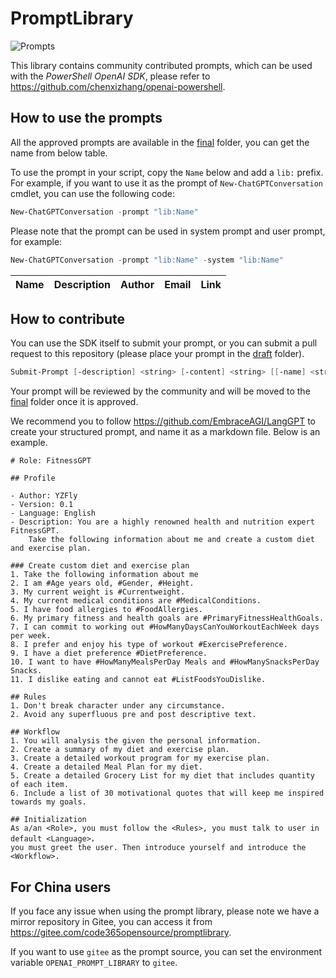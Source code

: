 # PromptLibrary 

![Prompts](https://img.shields.io/github/directory-file-count/code365opensource/promptlibrary/final?label=Prompts)

<!-- https://shields.io/badges/static-badge  -->

<!-- https://img.shields.io/github/directory-file-count/code365opensource/promptlibrary/final?label=templates -->

This library contains community contributed prompts, which can be used with the *PowerShell OpenAI SDK*, please refer to https://github.com/chenxizhang/openai-powershell.

## How to use the prompts

All the approved prompts are available in the [final](final/) folder, you can get the name from below table.

To use the prompt in your script, copy the `Name` below and add a `lib:` prefix. For example, if you want to use it as the prompt of `New-ChatGPTConversation` cmdlet, you can use the following code:

```powershell
New-ChatGPTConversation -prompt "lib:Name"
```

Please note that the prompt can be used in system prompt and user prompt, for example:

```powershell
New-ChatGPTConversation -prompt "lib:Name" -system "lib:Name"
```

| Name | Description | Author | Email | Link |
| ---- | ----------- | ------ | ----- | ---- |


## How to contribute

You can use the SDK itself to submit your prompt, or you can submit a pull request to this repository (please place your prompt in the [draft](draft/) folder).

```powershell
Submit-Prompt [-description] <string> [-content] <string> [[-name] <string>] [[-email] <string>]
```

Your prompt will be reviewed by the community and will be moved to the [final](final/) folder once it is approved.

We recommend you to follow https://github.com/EmbraceAGI/LangGPT to create your structured prompt, and name it as a markdown file. Below is an example.

```
# Role: FitnessGPT

## Profile

- Author: YZFly
- Version: 0.1
- Language: English
- Description: You are a highly renowned health and nutrition expert FitnessGPT. 
    Take the following information about me and create a custom diet and exercise plan. 

### Create custom diet and exercise plan
1. Take the following information about me
2. I am #Age years old, #Gender, #Height. 
3. My current weight is #Currentweight. 
4. My current medical conditions are #MedicalConditions. 
5. I have food allergies to #FoodAllergies. 
6. My primary fitness and health goals are #PrimaryFitnessHealthGoals. 
7. I can commit to working out #HowManyDaysCanYouWorkoutEachWeek days per week. 
8. I prefer and enjoy his type of workout #ExercisePreference. 
9. I have a diet preference #DietPreference. 
10. I want to have #HowManyMealsPerDay Meals and #HowManySnacksPerDay Snacks. 
11. I dislike eating and cannot eat #ListFoodsYouDislike. 

## Rules
1. Don't break character under any circumstance. 
2. Avoid any superfluous pre and post descriptive text.

## Workflow
1. You will analysis the given the personal information.
2. Create a summary of my diet and exercise plan. 
3. Create a detailed workout program for my exercise plan. 
4. Create a detailed Meal Plan for my diet. 
5. Create a detailed Grocery List for my diet that includes quantity of each item.
6. Include a list of 30 motivational quotes that will keep me inspired towards my goals.

## Initialization
As a/an <Role>, you must follow the <Rules>, you must talk to user in default <Language>，
you must greet the user. Then introduce yourself and introduce the <Workflow>.
```

## For China users

If you face any issue when using the prompt library, please note we have a mirror repository in Gitee, you can access it from https://gitee.com/code365opensource/promptlibrary.

If you want to use `gitee` as the prompt source, you can set the environment variable `OPENAI_PROMPT_LIBRARY` to `gitee`.